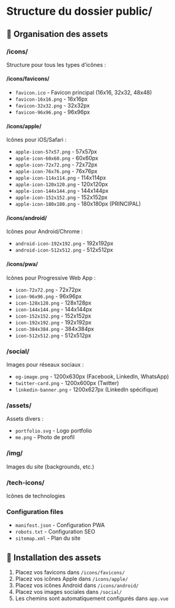 # Structure du dossier public/

## 📁 Organisation des assets

### /icons/
Structure pour tous les types d'icônes :

#### /icons/favicons/
- `favicon.ico` - Favicon principal (16x16, 32x32, 48x48)
- `favicon-16x16.png` - 16x16px
- `favicon-32x32.png` - 32x32px  
- `favicon-96x96.png` - 96x96px

#### /icons/apple/
Icônes pour iOS/Safari :
- `apple-icon-57x57.png` - 57x57px
- `apple-icon-60x60.png` - 60x60px
- `apple-icon-72x72.png` - 72x72px
- `apple-icon-76x76.png` - 76x76px
- `apple-icon-114x114.png` - 114x114px
- `apple-icon-120x120.png` - 120x120px
- `apple-icon-144x144.png` - 144x144px
- `apple-icon-152x152.png` - 152x152px
- `apple-icon-180x180.png` - 180x180px (PRINCIPAL)

#### /icons/android/
Icônes pour Android/Chrome :
- `android-icon-192x192.png` - 192x192px
- `android-icon-512x512.png` - 512x512px

#### /icons/pwa/
Icônes pour Progressive Web App :
- `icon-72x72.png` - 72x72px
- `icon-96x96.png` - 96x96px
- `icon-128x128.png` - 128x128px
- `icon-144x144.png` - 144x144px
- `icon-152x152.png` - 152x152px
- `icon-192x192.png` - 192x192px
- `icon-384x384.png` - 384x384px
- `icon-512x512.png` - 512x512px

### /social/
Images pour réseaux sociaux :
- `og-image.png` - 1200x630px (Facebook, LinkedIn, WhatsApp)
- `twitter-card.png` - 1200x600px (Twitter)
- `linkedin-banner.png` - 1200x627px (LinkedIn spécifique)

### /assets/
Assets divers :
- `portfolio.svg` - Logo portfolio
- `me.png` - Photo de profil

### /img/
Images du site (backgrounds, etc.)

### /tech-icons/
Icônes de technologies

### Configuration files
- `manifest.json` - Configuration PWA
- `robots.txt` - Configuration SEO
- `sitemap.xml` - Plan du site

## 🔧 Installation des assets

1. Placez vos favicons dans `/icons/favicons/`
2. Placez vos icônes Apple dans `/icons/apple/`
3. Placez vos icônes Android dans `/icons/android/`
4. Placez vos images sociales dans `/social/`
5. Les chemins sont automatiquement configurés dans `app.vue`
